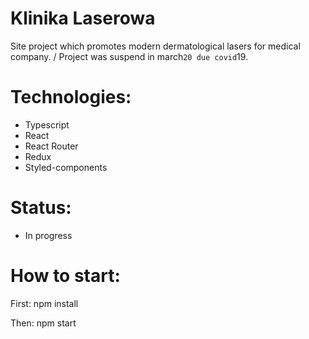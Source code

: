 # Klinika Laserowa  
Site project which promotes modern dermatological lasers for medical company. / Project was suspend in march`20 due covid`19.

# Technologies:
- Typescript
- React
- React Router
- Redux
- Styled-components

# Status:

- In progress

# How to start:
First:
npm install

Then:
npm start




